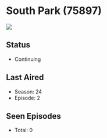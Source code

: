 # South Park (75897)

<img src="https://dg31sz3gwrwan.cloudfront.net/poster/75897/894969-0-optimized.jpg" />

## Status
* Continuing
## Last Aired
* Season: 24
* Episode: 2
## Seen Episodes
* Total: 0
